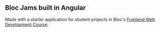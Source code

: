 ## Bloc Jams built in Angular

Made with a starter application for student projects in Bloc's [Frontend Web Development Course](https://www.bloc.io/frontend-development-bootcamp).

